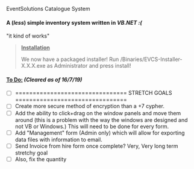 EventSolutions Catalogue System

#### A (*less*) simple inventory system written in *VB.NET :(*

"it kind of works"

> **<u>Installation</u>**
>
> We now have a packaged installer! Run /Binaries/EVCS-Installer-X.X.X.exe as Administrator and press install!

#### <u>To Do:</u> *(Cleared as of 16/7/19)*

- [ ] ================================ STRETCH GOALS ================================
- [ ] Create more secure method of encryption than a +7 cypher.
- [ ] Add the ability to click+drag on the window panels and move them around (this is a problem with the way the windows are designed and not VB or Windows.) This will need to be done for every form.
- [ ] Add "Management" form (Admin only) which will allow for exporting data files with information to email.
- [ ] Send Invoice from hire form once complete? Very, Very long term stretchy goal
- [ ] Also, fix the quantity
